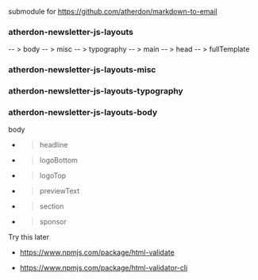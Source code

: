 submodule for https://github.com/atherdon/markdown-to-email


### atherdon-newsletter-js-layouts



  -- > body
  -- > misc
  -- > typography
  -- > main
  -- > head
  -- > fullTemplate



### atherdon-newsletter-js-layouts-misc


### atherdon-newsletter-js-layouts-typography


### atherdon-newsletter-js-layouts-body

body
  - > headline
  - > logoBottom
  - > logoTop
  - > previewText
  - > section
  - > sponsor


  Try this later

  - https://www.npmjs.com/package/html-validate

  - https://www.npmjs.com/package/html-validator-cli
